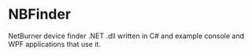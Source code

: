 NBFinder
========

NetBurner device finder .NET .dll written in C# and example console and WPF applications that use it.
